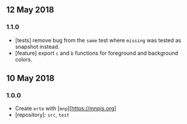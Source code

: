 ## 12 May 2018

### 1.1.0

- [tests] remove bug from the `same` test where `missing` was tested as snapshot instead.
- [feature] export `c` and `b` functions for foreground and background colors.

## 10 May 2018

### 1.0.0

- Create `erte` with [`mnp`][https://mnpjs.org]
- [repository]: `src`, `test`
